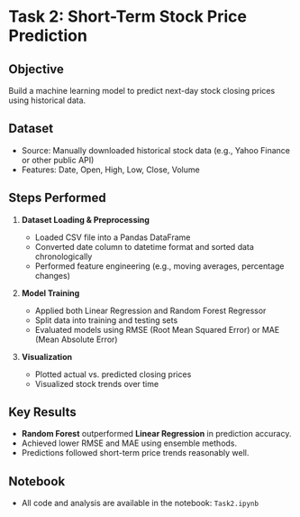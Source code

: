 # Task 2: Short-Term Stock Price Prediction

## Objective

Build a machine learning model to predict next-day stock closing prices using historical data.

## Dataset

- Source: Manually downloaded historical stock data (e.g., Yahoo Finance or other public API)
- Features: Date, Open, High, Low, Close, Volume

## Steps Performed

1. **Dataset Loading & Preprocessing**
   - Loaded CSV file into a Pandas DataFrame
   - Converted date column to datetime format and sorted data chronologically
   - Performed feature engineering (e.g., moving averages, percentage changes)


2. **Model Training**
   - Applied both Linear Regression and Random Forest Regressor
   - Split data into training and testing sets
   - Evaluated models using RMSE (Root Mean Squared Error) or MAE (Mean Absolute Error)

3. **Visualization**
   - Plotted actual vs. predicted closing prices
   - Visualized stock trends over time

## Key Results

- **Random Forest** outperformed **Linear Regression** in prediction accuracy.
- Achieved lower RMSE and MAE using ensemble methods.
- Predictions followed short-term price trends reasonably well.

## Notebook

- All code and analysis are available in the notebook: `Task2.ipynb`
